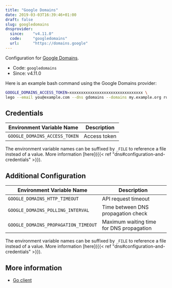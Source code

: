 ```yaml
---
title: "Google Domains"
date: 2019-03-03T16:39:46+01:00
draft: false
slug: googledomains
dnsprovider:
  since:    "v4.11.0"
  code:     "googledomains"
  url:      "https://domains.google"
---
```


<!-- THIS DOCUMENTATION IS AUTO-GENERATED. PLEASE DO NOT EDIT. -->
<!-- providers/dns/googledomains/googledomains.toml -->
<!-- THIS DOCUMENTATION IS AUTO-GENERATED. PLEASE DO NOT EDIT. -->


Configuration for [Google Domains](https://domains.google).


<!--more-->

- Code: `googledomains`
- Since: v4.11.0


Here is an example bash command using the Google Domains provider:

```bash
GOOGLE_DOMAINS_ACCESS_TOKEN=xxxxxxxxxxxxxxxxxxxxxxxxxxxxxxxx \
lego --email you@example.com --dns gdomains --domains my.example.org run
```




## Credentials

| Environment Variable Name | Description |
|-----------------------|-------------|
| `GOOGLE_DOMAINS_ACCESS_TOKEN` | Access token |

The environment variable names can be suffixed by `_FILE` to reference a file instead of a value.
More information [here]({{< ref "dns#configuration-and-credentials" >}}).


## Additional Configuration

| Environment Variable Name | Description |
|--------------------------------|-------------|
| `GOOGLE_DOMAINS_HTTP_TIMEOUT` | API request timeout |
| `GOOGLE_DOMAINS_POLLING_INTERVAL` | Time between DNS propagation check |
| `GOOGLE_DOMAINS_PROPAGATION_TIMEOUT` | Maximum waiting time for DNS propagation |

The environment variable names can be suffixed by `_FILE` to reference a file instead of a value.
More information [here]({{< ref "dns#configuration-and-credentials" >}}).




## More information


- [Go client](https://github.com/googleapis/google-api-go-client)

<!-- THIS DOCUMENTATION IS AUTO-GENERATED. PLEASE DO NOT EDIT. -->
<!-- providers/dns/googledomains/googledomains.toml -->
<!-- THIS DOCUMENTATION IS AUTO-GENERATED. PLEASE DO NOT EDIT. -->
